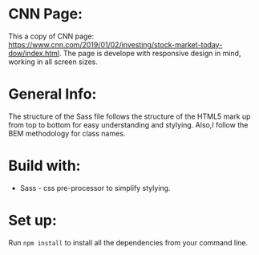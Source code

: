 # CNN Page:
This a copy of CNN page: https://www.cnn.com/2019/01/02/investing/stock-market-today-dow/index.html. The page is develope with responsive design in mind, working in all screen sizes.

# General Info:
The structure of the Sass file follows the structure of the HTML5 mark up from top to bottom for easy understanding and stylying. Also,I follow the BEM methodology for class names.

# Build with:
- Sass - css pre-processor to simplify stylying.

# Set up:
Run `npm install` to install all the dependencies from your command line.

